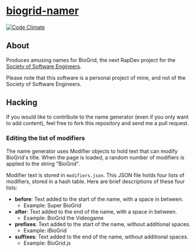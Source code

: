 # [biogrid-namer](http://nicolasmccurdy.github.io/biogrid-namer/)

[![Code Climate](https://codeclimate.com/github/thenickperson/biogrid-namer.png)](https://codeclimate.com/github/thenickperson/biogrid-namer)

## About
Produces amusing names for BioGrid, the next RapDev project for the <a
href="http://sse.se.rit.edu">Society of Software Engineers</a>.

Please note that this software is a personal project of mine, and not of the
Society of Software Engineers.

## Hacking
If you would like to contribute to the name generator (even if you only want to
add content), feel free to fork this repository and send me a pull request.

### Editing the list of modifiers
The name generator uses Modifier objects to hold text that can modify BioGrid's
title. When the page is loaded, a random number of modifiers is applied to the
string "BioGrid".

Modifier text is stored in `modifiers.json`. This JSON file holds four lists of
modifiers, stored in a hash table. Here are brief descriptions of these four
lists:
- __before__: Text added to the start of the name, with a space in between.
	- Example: Super BioGrid
- __after__: Text added to the end of the name, with a space in between.
	- Example: BioGrid the Videogame
- __prefixes__: Text added to the start of the name, without additional spaces.
	- Example: iBioGrid
- __suffixes__: Text added to the end of the name, without additional spaces.
	- Example: BioGrid.js
